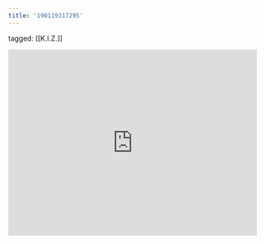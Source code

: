 ```yaml
---
title: '190119317295'
---
```

tagged: [[K.I.Z.]]
<iframe allow="accelerometer; autoplay; clipboard-write; encrypted-media; gyroscope; picture-in-picture" allowfullscreen="" frameborder="0" height="375" id="youtube_iframe" src="https://www.youtube.com/embed/DQ0fcP2Q7ws?feature=oembed&amp;enablejsapi=1&amp;origin=https://safe.txmblr.com&amp;wmode=opaque" width="500"></iframe>